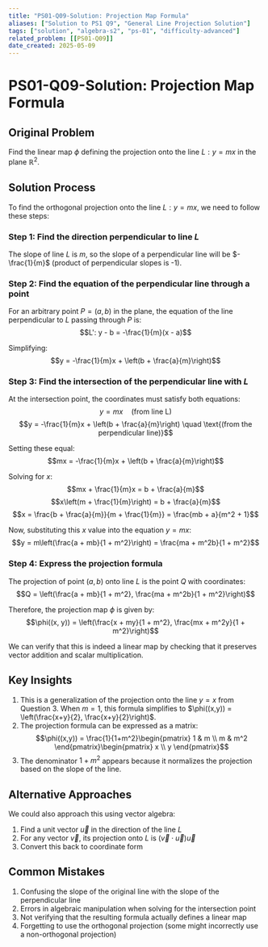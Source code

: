 ```yaml
---
title: "PS01-Q09-Solution: Projection Map Formula"
aliases: ["Solution to PS1 Q9", "General Line Projection Solution"]
tags: ["solution", "algebra-s2", "ps-01", "difficulty-advanced"]
related_problem: [[PS01-Q09]]
date_created: 2025-05-09
---
```

# PS01-Q09-Solution: Projection Map Formula
## Original Problem
Find the linear map $\phi$ defining the projection onto the line $L: y=m x$ in the plane $\mathbb{R}^{2}$.

## Solution Process
To find the orthogonal projection onto the line $L: y=mx$, we need to follow these steps:

### Step 1: Find the direction perpendicular to line $L$
The slope of line $L$ is $m$, so the slope of a perpendicular line will be $-\frac{1}{m}$ (product of perpendicular slopes is -1).

### Step 2: Find the equation of the perpendicular line through a point
For an arbitrary point $P=(a,b)$ in the plane, the equation of the line perpendicular to $L$ passing through $P$ is:
$$L': y - b = -\frac{1}{m}(x - a)$$

Simplifying:
$$y = -\frac{1}{m}x + \left(b + \frac{a}{m}\right)$$

### Step 3: Find the intersection of the perpendicular line with $L$
At the intersection point, the coordinates must satisfy both equations:
$$y = mx \quad \text{(from line L)}$$
$$y = -\frac{1}{m}x + \left(b + \frac{a}{m}\right) \quad \text{(from the perpendicular line)}$$

Setting these equal:
$$mx = -\frac{1}{m}x + \left(b + \frac{a}{m}\right)$$

Solving for $x$:
$$mx + \frac{1}{m}x = b + \frac{a}{m}$$
$$x\left(m + \frac{1}{m}\right) = b + \frac{a}{m}$$
$$x = \frac{b + \frac{a}{m}}{m + \frac{1}{m}} = \frac{mb + a}{m^2 + 1}$$

Now, substituting this $x$ value into the equation $y = mx$:
$$y = m\left(\frac{a + mb}{1 + m^2}\right) = \frac{ma + m^2b}{1 + m^2}$$

### Step 4: Express the projection formula
The projection of point $(a,b)$ onto line $L$ is the point $Q$ with coordinates:
$$Q = \left(\frac{a + mb}{1 + m^2}, \frac{ma + m^2b}{1 + m^2}\right)$$

Therefore, the projection map $\phi$ is given by:
$$\phi((x, y)) = \left(\frac{x + my}{1 + m^2}, \frac{mx + m^2y}{1 + m^2}\right)$$

We can verify that this is indeed a linear map by checking that it preserves vector addition and scalar multiplication.

## Key Insights
1. This is a generalization of the projection onto the line $y=x$ from Question 3. When $m=1$, this formula simplifies to $\phi((x,y)) = \left(\frac{x+y}{2}, \frac{x+y}{2}\right)$.
2. The projection formula can be expressed as a matrix:
   $$\phi((x,y)) = \frac{1}{1+m^2}\begin{pmatrix} 1 & m \\ m & m^2 \end{pmatrix}\begin{pmatrix} x \\ y \end{pmatrix}$$
3. The denominator $1+m^2$ appears because it normalizes the projection based on the slope of the line.

## Alternative Approaches
We could also approach this using vector algebra:
1. Find a unit vector $\vec{u}$ in the direction of the line $L$
2. For any vector $\vec{v}$, its projection onto $L$ is $(\vec{v} \cdot \vec{u})\vec{u}$
3. Convert this back to coordinate form

## Common Mistakes
1. Confusing the slope of the original line with the slope of the perpendicular line
2. Errors in algebraic manipulation when solving for the intersection point
3. Not verifying that the resulting formula actually defines a linear map
4. Forgetting to use the orthogonal projection (some might incorrectly use a non-orthogonal projection)
